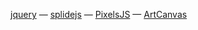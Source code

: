 [jquery](https://github.com/jquery/jquery) &mdash;
[splidejs](https://splidejs.com/) &mdash;
[PixelsJS](https://pixelsjs.readthedocs.io/en/latest/) &mdash;
[ArtCanvas](https://github.com/trtr7dr/ArtCanvas)

